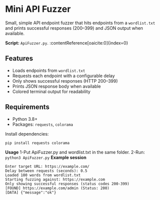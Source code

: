# Mini API Fuzzer

Small, simple API endpoint fuzzer that hits endpoints from a `wordlist.txt` and prints successful responses (200–399) and JSON output when available.

**Script:** `ApiFuzzer.py`. :contentReference[oaicite:0]{index=0}

## Features
- Loads endpoints from `wordlist.txt`
- Requests each endpoint with a configurable delay
- Only shows successful responses (HTTP 200–399)
- Prints JSON response body when available
- Colored terminal output for readability

## Requirements
- Python 3.8+
- Packages: `requests`, `colorama`

Install dependencies:
```
pip install requests colorama
```
**Usage**
1-Put ApiFuzzer.py and wordlist.txt in the same folder.
2-Run:
```python3 ApiFuzzer.py```
**Example session**
```
Enter target URL: https://example.com/
Delay between requests (seconds): 0.5
Loaded 100 words from wordlist.txt
Starting fuzzing against: https://example.com
Only showing successful responses (status codes 200-399)
[FOUND] https://example.com/admin (Status: 200)
[DATA] {"message":"ok"}
```
